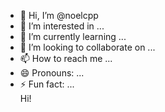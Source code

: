 - 👋 Hi, I’m @noelcpp
- 👀 I’m interested in ...
- 🌱 I’m currently learning ...
- 💞️ I’m looking to collaborate on ...
- 📫 How to reach me ...
- 😄 Pronouns: ...
- ⚡ Fun fact: ...
  <body>
    <div height = 100% width = 100% bgcolor = lightblue>
      Hi!
    </div>
  </body>

<!---
noelcpp/noelcpp is a ✨ special ✨ repository because its `README.md` (this file) appears on your GitHub profile.
You can click the Preview link to take a look at your changes.
--->
